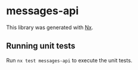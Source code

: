 # messages-api

This library was generated with [Nx](https://nx.dev).

## Running unit tests

Run `nx test messages-api` to execute the unit tests.
